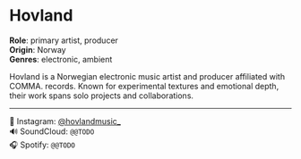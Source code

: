 # Hovland

**Role**: primary artist, producer  
**Origin**: Norway  
**Genres**: electronic, ambient

Hovland is a Norwegian electronic music artist and producer affiliated with COMMA. records. Known for experimental textures and emotional depth, their work spans solo projects and collaborations.

---

📡 Instagram: [@hovlandmusic_](https://instagram.com/hovlandmusic_)  
🔊 SoundCloud: `@@TODO`  
🎧 Spotify: `@@TODO`
